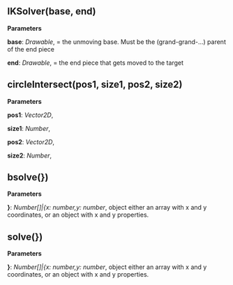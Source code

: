 IKSolver(base, end)
-------------------
**Parameters**

**base**:  *Drawable*,  = the unmoving base. Must be the (grand-grand-...) parent of the end piece

**end**:  *Drawable*,  = the end piece that gets moved to the target

circleIntersect(pos1, size1, pos2, size2)
-----------------------------------------
**Parameters**

**pos1**:  *Vector2D*,  


**size1**:  *Number*,  


**pos2**:  *Vector2D*,  


**size2**:  *Number*,  


bsolve(})
---------
**Parameters**

**}**:  *Number[]|{x: number,y: number*,  object either an array with x and y coordinates, or an object with x and y properties.

solve(})
--------
**Parameters**

**}**:  *Number[]|{x: number,y: number*,  object either an array with x and y coordinates, or an object with x and y properties.

